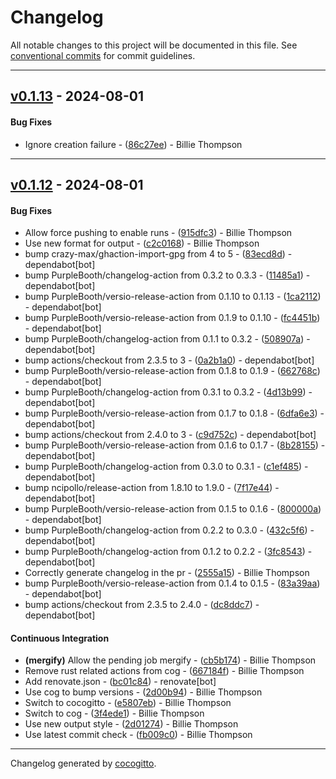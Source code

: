 # Changelog
All notable changes to this project will be documented in this file. See [conventional commits](https://www.conventionalcommits.org/) for commit guidelines.

- - -
## [v0.1.13](https://github.com/PurpleBooth/generate-formula-action/compare/86c27ee5d248b4f3d6d3dd43fe183eaf0bb06148..v0.1.13) - 2024-08-01
#### Bug Fixes
- Ignore creation failure - ([86c27ee](https://github.com/PurpleBooth/generate-formula-action/commit/86c27ee5d248b4f3d6d3dd43fe183eaf0bb06148)) - Billie Thompson

- - -

## [v0.1.12](https://github.com/PurpleBooth/generate-formula-action/compare/dc8ddc7a5380649a042920c83e5d4e12302da0c0..v0.1.12) - 2024-08-01
#### Bug Fixes
- Allow force pushing to enable runs - ([915dfc3](https://github.com/PurpleBooth/generate-formula-action/commit/915dfc3c72616ce992043760526c598a00e42414)) - Billie Thompson
- Use new format for output - ([c2c0168](https://github.com/PurpleBooth/generate-formula-action/commit/c2c0168b81755187660c439bd5a400e80087ba69)) - Billie Thompson
- bump crazy-max/ghaction-import-gpg from 4 to 5 - ([83ecd8d](https://github.com/PurpleBooth/generate-formula-action/commit/83ecd8dc37b5b714e6b7561694e4c8d5ebd9d39d)) - dependabot[bot]
- bump PurpleBooth/changelog-action from 0.3.2 to 0.3.3 - ([11485a1](https://github.com/PurpleBooth/generate-formula-action/commit/11485a13abf1965f8f5b4444da14d00ed92ca5e1)) - dependabot[bot]
- bump PurpleBooth/versio-release-action from 0.1.10 to 0.1.13 - ([1ca2112](https://github.com/PurpleBooth/generate-formula-action/commit/1ca2112fe16a5cd237baa0fb3fedbbe4075500c2)) - dependabot[bot]
- bump PurpleBooth/versio-release-action from 0.1.9 to 0.1.10 - ([fc4451b](https://github.com/PurpleBooth/generate-formula-action/commit/fc4451b24a1ee51e29c3514eac97d0c8df078da3)) - dependabot[bot]
- bump PurpleBooth/changelog-action from 0.1.1 to 0.3.2 - ([508907a](https://github.com/PurpleBooth/generate-formula-action/commit/508907a9b5f4292fc95dc633042bf414f603722d)) - dependabot[bot]
- bump actions/checkout from 2.3.5 to 3 - ([0a2b1a0](https://github.com/PurpleBooth/generate-formula-action/commit/0a2b1a09f0eabd5d6b48f24920bd69fc4250b938)) - dependabot[bot]
- bump PurpleBooth/versio-release-action from 0.1.8 to 0.1.9 - ([662768c](https://github.com/PurpleBooth/generate-formula-action/commit/662768c87b57826d4bbaa1df9a0ff3f14bb83687)) - dependabot[bot]
- bump PurpleBooth/changelog-action from 0.3.1 to 0.3.2 - ([4d13b99](https://github.com/PurpleBooth/generate-formula-action/commit/4d13b995dc7c0c4672a8fbee1bca8dd282e2cbf9)) - dependabot[bot]
- bump PurpleBooth/versio-release-action from 0.1.7 to 0.1.8 - ([6dfa6e3](https://github.com/PurpleBooth/generate-formula-action/commit/6dfa6e321eb45573fb6cff6da67b3d91cfb2eed5)) - dependabot[bot]
- bump actions/checkout from 2.4.0 to 3 - ([c9d752c](https://github.com/PurpleBooth/generate-formula-action/commit/c9d752cb4824cf86733ddc369150c10d64756b31)) - dependabot[bot]
- bump PurpleBooth/versio-release-action from 0.1.6 to 0.1.7 - ([8b28155](https://github.com/PurpleBooth/generate-formula-action/commit/8b2815539ee7570e94da7bf4b25abf88ea7b8ef7)) - dependabot[bot]
- bump PurpleBooth/changelog-action from 0.3.0 to 0.3.1 - ([c1ef485](https://github.com/PurpleBooth/generate-formula-action/commit/c1ef485cb93a11ae1a7fb567b3ee85cea381324a)) - dependabot[bot]
- bump ncipollo/release-action from 1.8.10 to 1.9.0 - ([7f17e44](https://github.com/PurpleBooth/generate-formula-action/commit/7f17e44ff182eb338c67302b0a27349fd6c59aaa)) - dependabot[bot]
- bump PurpleBooth/versio-release-action from 0.1.5 to 0.1.6 - ([800000a](https://github.com/PurpleBooth/generate-formula-action/commit/800000a032a9a5b726f0020ee980de3749686aad)) - dependabot[bot]
- bump PurpleBooth/changelog-action from 0.2.2 to 0.3.0 - ([432c5f6](https://github.com/PurpleBooth/generate-formula-action/commit/432c5f6a56eea12fa811ad05230d0272de50faaf)) - dependabot[bot]
- bump PurpleBooth/changelog-action from 0.1.2 to 0.2.2 - ([3fc8543](https://github.com/PurpleBooth/generate-formula-action/commit/3fc854389e86f8ae71bd4fbc8536f199c72a99e0)) - dependabot[bot]
- Correctly generate changelog in the pr - ([2555a15](https://github.com/PurpleBooth/generate-formula-action/commit/2555a15e1240b7045cabbc2e259a3ffd2b646cac)) - Billie Thompson
- bump PurpleBooth/versio-release-action from 0.1.4 to 0.1.5 - ([83a39aa](https://github.com/PurpleBooth/generate-formula-action/commit/83a39aaacee24021ea1919153e95a86f05053ca7)) - dependabot[bot]
- bump actions/checkout from 2.3.5 to 2.4.0 - ([dc8ddc7](https://github.com/PurpleBooth/generate-formula-action/commit/dc8ddc7a5380649a042920c83e5d4e12302da0c0)) - dependabot[bot]
#### Continuous Integration
- **(mergify)** Allow the pending job mergify - ([cb5b174](https://github.com/PurpleBooth/generate-formula-action/commit/cb5b174c5457892e3d4d06a53fdf7bac81b062e5)) - Billie Thompson
- Remove rust related actions from cog - ([667184f](https://github.com/PurpleBooth/generate-formula-action/commit/667184f9bf7d1bf392b0d7eeddfb26c058deca0c)) - Billie Thompson
- Add renovate.json - ([bc01c84](https://github.com/PurpleBooth/generate-formula-action/commit/bc01c84df2b298769d1f56271c7716f9c60b0d57)) - renovate[bot]
- Use cog to bump versions - ([2d00b94](https://github.com/PurpleBooth/generate-formula-action/commit/2d00b94d14dafbbefbfcce67d3b869bffc7a3c4f)) - Billie Thompson
- Switch to cocogitto - ([e5807eb](https://github.com/PurpleBooth/generate-formula-action/commit/e5807ebd380b2d4da63d66ba5113c10e362f3b65)) - Billie Thompson
- Switch to cog - ([3f4ede1](https://github.com/PurpleBooth/generate-formula-action/commit/3f4ede1ea4f1d26a5ceeb06b74099c633f589882)) - Billie Thompson
- Use new output style - ([2d01274](https://github.com/PurpleBooth/generate-formula-action/commit/2d01274fed9ec4c096f4fe201d012738606cfcea)) - Billie Thompson
- Use latest commit check - ([fb009c0](https://github.com/PurpleBooth/generate-formula-action/commit/fb009c02fccfc55387791cf1be6322089827b259)) - Billie Thompson

- - -

Changelog generated by [cocogitto](https://github.com/cocogitto/cocogitto).